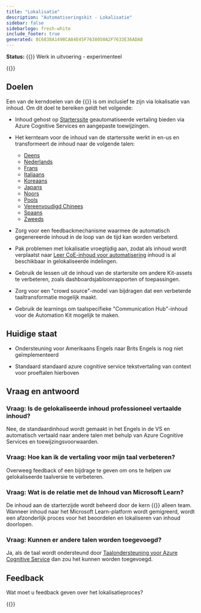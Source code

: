 ```yaml
---
title: "Lokalisatie"
description: "Automatiseringskit - Lokalisatie"
sidebar: false
sidebarlogo: fresh-white
include_footer: true
generated: 8C6838A1498CA84E45F7638050A2F7633E36ADA8
---
```


**Status:** {{<externalImage src="https://github.githubassets.com/images/icons/emoji/unicode/1f6a7.png" size="16x16" text="Construction Icon">}} Werk in uitvoering - experimenteel

{{<toc>}}

## Doelen

Een van de kerndoelen van de {{<product-name>}} is om inclusief te zijn via lokalisatie van inhoud. Om dit doel te bereiken geldt het volgende:

- Inhoud gehost op [Starterssite](https://aka.ms/ak4pp/starter) geautomatiseerde vertaling bieden via Azure Cognitive Services en aangepaste toewijzingen.

- Het kernteam voor de inhoud van de starterssite werkt in en-us en transformeert de inhoud naar de volgende talen:

  - [Deens](https://microsoft.github.io/powercat-automation-kit/da/)
  - [Nederlands](https://microsoft.github.io/powercat-automation-kit/nl/)
  - [Frans](https://microsoft.github.io/powercat-automation-kit/fr/)
  - [Italiaans](https://microsoft.github.io/powercat-automation-kit/it/)
  - [Koreaans](https://microsoft.github.io/powercat-automation-kit/ko/)
  - [Japans](https://microsoft.github.io/powercat-automation-kit/ja/)
  - [Noors](https://microsoft.github.io/powercat-automation-kit/nb/)
  - [Pools](https://microsoft.github.io/powercat-automation-kit/pl/)
  - [Vereenvoudigd Chinees](https://microsoft.github.io/powercat-automation-kit/zh-hans)
  - [Spaans](https://microsoft.github.io/powercat-automation-kit/es/)
  - [Zweeds](https://microsoft.github.io/powercat-automation-kit/sv/)

- Zorg voor een feedbackmechanisme waarmee de automatisch gegenereerde inhoud in de loop van de tijd kan worden verbeterd.

- Pak problemen met lokalisatie vroegtijdig aan, zodat als inhoud wordt verplaatst naar [Leer CoE-inhoud voor automatisering](https://aka.ms/AutomationCoE) inhoud is al beschikbaar in gelokaliseerde indelingen.

- Gebruik de lessen uit de inhoud van de startersite om andere Kit-assets te verbeteren, zoals dashboardsjabloonrapporten of toepassingen.

- Zorg voor een "crowd source"-model van bijdragen dat een verbeterde taaltransformatie mogelijk maakt.

- Gebruik de learnings om taalspecifieke "Communication Hub"-inhoud voor de Automation Kit mogelijk te maken.

## Huidige staat

- Ondersteuning voor Amerikaans Engels naar Brits Engels is nog niet geïmplementeerd

- Standaard standaard azure cognitive service tekstvertaling van context voor proeftalen hierboven

## Vraag en antwoord

### **Vraag:** Is de gelokaliseerde inhoud professioneel vertaalde inhoud?

Nee, de standaardinhoud wordt gemaakt in het Engels in de VS en automatisch vertaald naar andere talen met behulp van Azure Cognitive Services en toewijzingsvoorwaarden.

### **Vraag:** Hoe kan ik de vertaling voor mijn taal verbeteren?

Overweeg feedback of een bijdrage te geven om ons te helpen uw gelokaliseerde taalversie te verbeteren.

### **Vraag:** Wat is de relatie met de Inhoud van Microsoft Learn?

De inhoud aan de starterzijde wordt beheerd door de kern {{<product-name>}} alleen team. Wanneer inhoud naar het Microsoft Learn-platform wordt gemigreerd, wordt een afzonderlijk proces voor het beoordelen en lokaliseren van inhoud doorlopen.

### **Vraag:** Kunnen er andere talen worden toegevoegd?

Ja, als de taal wordt ondersteund door [Taalondersteuning voor Azure Cognitive Service](https://learn.microsoft.com/azure/cognitive-services/language-support) dan zou het kunnen worden toegevoegd.

## Feedback

Wat moet u feedback geven over het lokalisatieproces?

{{<questions name="/content/nl/localization.json" completed="Bedankt voor het invullen van de vragen" showNavigationButtons="false" locale="nl">}}
